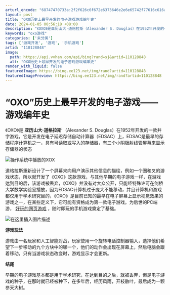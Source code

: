 ```yaml
---
arturl_encode: "68747470733a:2f2f626c6f672e6373646e2e6e65742f77616c616a69616f2f:61727469636c652f64657461696c732f313130313238383438"
layout: post
title: "OXO历史上最早开发的电子游戏游戏编年史"
date: 2024-01-05 00:56:18 +08:00
description: "《OXO》是亚历山大·道格拉斯（Alexander S. Douglas）在1952年开发的一款井字"
keywords: "oxo游戏"
categories: ['未分类']
tags: ['游戏开发', '游戏', '手机游戏']
artid: "110128848"
image:
  path: https://api.vvhan.com/api/bing?rand=sj&artid=110128848
  alt: "OXO历史上最早开发的电子游戏游戏编年史"
render_with_liquid: false
featuredImage: https://bing.ee123.net/img/rand?artid=110128848
featuredImagePreview: https://bing.ee123.net/img/rand?artid=110128848
---
```


# “OXO”历史上最早开发的电子游戏——游戏编年史

《OXO》是
**亚历山大·道格拉斯**
（Alexander S. Douglas）在1952年开发的一款井字游戏，它是开发在电子延迟存储自动计算器（EDSAC）上，EDSAC是最早的存储程序计算机之一，具有可读取或写入的存储器，有三个小阴极射线管屏幕来显示存储器的状态
  
![操作系统中播放的XOX](https://i-blog.csdnimg.cn/blog_migrate/605ed3c60dded5a5ef546fd24a6f5d2a.jpeg#pic_center)
  
道格拉斯重新设计了一个屏幕来向用户演示其他信息的描绘，例如一个圈和叉的游戏状态，所以就开发了《OXO》这款游戏，与其他早期的电子游戏一样，在游戏达到目的后，该游戏被丢弃，《OXO》并没有对大众公开，只能经特殊许可在剑桥大学数学实验室播放，因为EDSAC计算机过于庞大不能移动，并且计算机和游戏都仅用于学术研究目的，《OXO》是目前已知的最早在电子屏幕上显示视觉效果的游戏之一，在某些定义下，它可能有资格成为第一款电子游戏。为后世的PC端游，
[好玩的网页游戏](http://www.hp91.cn/)
，随时即玩的手机游戏奠定了基础。
  
![在这里插入图片描述](https://i-blog.csdnimg.cn/blog_migrate/12631b2ca3aa3fa2cc0ff4d2095c931b.jpeg#pic_center)
  
**游戏玩法**
  
游戏由一名玩家和人工智能对战，玩家使用一个旋转电话控制器输入，选择他们希望下一步移动的九个方块中的哪一个，他们的动作会出现在屏幕上，然后电脑会跟着移动，只有当游戏状态改变时，游戏显示才会更新。

**结尾**
  
早期的电子游戏基本都是用于学术研究，在达到目的之后，就被丢弃，但是电子游戏的种子，在那时就已经被种下，在多年后，经历风雨，开枝散叶，最后成为一颗参天大树。